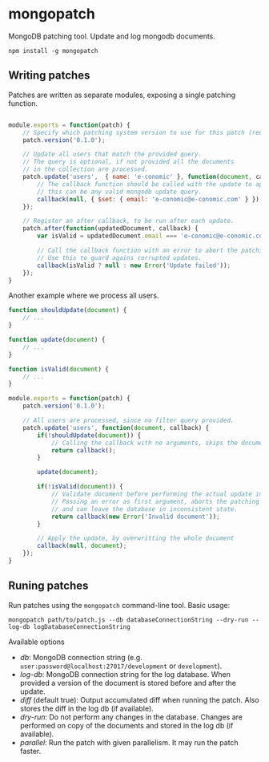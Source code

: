 mongopatch
==========

MongoDB patching tool. Update and log mongodb documents.

	npm install -g mongopatch


Writing patches
---------------

Patches are written as separate modules, exposing a single patching function.

```javascript

module.exports = function(patch) {
	// Specify which patching system version to use for this patch (required)
	patch.version('0.1.0');

	// Update all users that match the provided query.
	// The query is optional, if not provided all the documents
	// in the collection are processed.
	patch.update('users',  { name: 'e-conomic' }, function(document, callback) {
		// The callback function should be called with the update to apply,
		// this can be any valid mongodb update query.
		callback(null, { $set: { email: 'e-conomic@e-conomic.com' } });
	});

	// Register an after callback, to be run after each update.
	patch.after(function(updatedDocument, callback) {
		var isValid = updatedDocument.email === 'e-conomic@e-conomic.com';

		// Call the callback function with an error to abort the patching process.
		// Use this to guard agains corrupted updates.
		callback(isValid ? null : new Error('Update failed'));
	});
}
```

Another example where we process all users.

```javascript
function shouldUpdate(document) {
	// ...
}

function update(document) {
	// ...
}

function isValid(document) {
	// ...
}

module.exports = function(patch) {
	patch.version('0.1.0');

	// All users are processed, since no filter query provided.
	patch.update('users', function(document, callback) {
		if(!shouldUpdate(document)) {
			// Calling the callback with no arguments, skips the document in the update process.
			return callback();
		}

		update(document);

		if(!isValid(document)) {
			// Validate document before performing the actual update in the database.
			// Passing an error as first argument, aborts the patching process,
			// and can leave the database in inconsistent state.
			return callback(new Error('Invalid document'));
		}

		// Apply the update, by overwritting the whole document
		callback(null, document);
	});
}
```

Runing patches
--------------

Run patches using the `mongopatch` command-line tool. Basic usage:

	mongopatch path/to/patch.js --db databaseConnectionString --dry-run --log-db logDatabaseConnectionString

Available options

- _db_: MongoDB connection string (e.g. `user:password@localhost:27017/development` or `development`).
- _log-db_: MongoDB connection string for the log database. When provided a version of the document is stored before and after the update.
- _diff_ (default true): Output accumulated diff when running the patch. Also stores the diff in the log db (if available).
- _dry-run_: Do not perform any changes in the database. Changes are performed on copy of the documents and stored in the log db (if available).
- _parallel_: Run the patch with given parallelism. It may run the patch faster.
